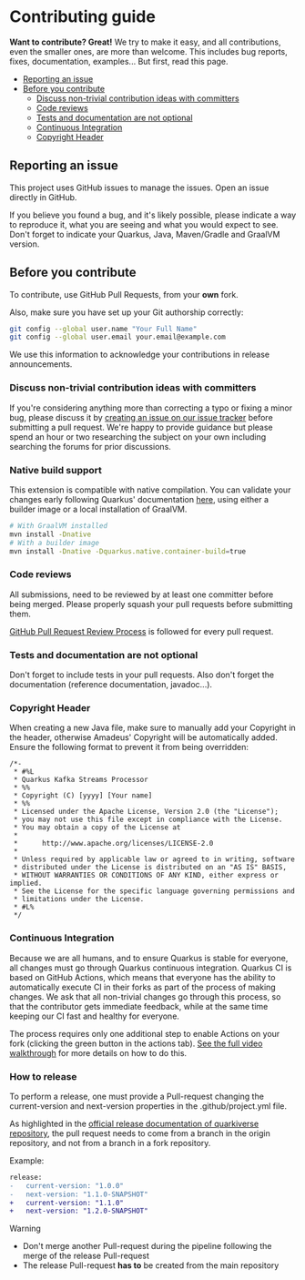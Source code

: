 # Contributing guide

**Want to contribute? Great!**
We try to make it easy, and all contributions, even the smaller ones, are more than welcome. This includes bug reports,
fixes, documentation, examples... But first, read this page.

* [Reporting an issue](#reporting-an-issue)
* [Before you contribute](#before-you-contribute)
  + [Discuss non-trivial contribution ideas with committers](#discuss-non-trivial-contribution-ideas-with-committers)
  + [Code reviews](#code-reviews)
  + [Tests and documentation are not optional](#tests-and-documentation-are-not-optional)
  + [Continuous Integration](#continuous-integration)
  + [Copyright Header](#copyright-header)

## Reporting an issue

This project uses GitHub issues to manage the issues. Open an issue directly in GitHub.

If you believe you found a bug, and it's likely possible, please indicate a way to reproduce it, what you are seeing and
what you would expect to see. Don't forget to indicate your Quarkus, Java, Maven/Gradle and GraalVM version.


## Before you contribute

To contribute, use GitHub Pull Requests, from your **own** fork.

Also, make sure you have set up your Git authorship correctly:

```sh
git config --global user.name "Your Full Name"
git config --global user.email your.email@example.com
```
We use this information to acknowledge your contributions in release announcements.

### Discuss non-trivial contribution ideas with committers

If you're considering anything more than correcting a typo or fixing a minor bug, please discuss it by [creating an issue on our issue tracker](https://github.com/quarkiverse/quarkus-kafka-streams-processor/issues) before submitting a pull request. We're happy to provide guidance but please spend an hour or two researching the subject on your own including searching the forums for prior discussions.

### Native build support

This extension is compatible with native compilation.
You can validate your changes early following Quarkus' documentation [here](https://quarkus.io/guides/building-native-image), using either a builder image or a local installation of GraalVM.

```sh
# With GraalVM installed
mvn install -Dnative
# With a builder image
mvn install -Dnative -Dquarkus.native.container-build=true
```

### Code reviews

All submissions, need to be reviewed by at least one committer before
being merged. Please properly squash your pull requests before submitting them.

[GitHub Pull Request Review Process](https://docs.github.com/en/pull-requests/collaborating-with-pull-requests/reviewing-changes-in-pull-requests/about-pull-request-reviews)
is followed for every pull request.

### Tests and documentation are not optional

Don't forget to include tests in your pull requests. Also don't forget the documentation (reference documentation,
javadoc...).

### Copyright Header

When creating a new Java file, make sure to manually add your Copyright in the header, otherwise Amadeus' Copyright will be automatically added.
Ensure the following format to prevent it from being overridden:

````
/*-
 * #%L
 * Quarkus Kafka Streams Processor
 * %%
 * Copyright (C) [yyyy] [Your name]
 * %%
 * Licensed under the Apache License, Version 2.0 (the "License");
 * you may not use this file except in compliance with the License.
 * You may obtain a copy of the License at
 *
 *      http://www.apache.org/licenses/LICENSE-2.0
 *
 * Unless required by applicable law or agreed to in writing, software
 * distributed under the License is distributed on an "AS IS" BASIS,
 * WITHOUT WARRANTIES OR CONDITIONS OF ANY KIND, either express or implied.
 * See the License for the specific language governing permissions and
 * limitations under the License.
 * #L%
 */
````

### Continuous Integration

Because we are all humans, and to ensure Quarkus is stable for everyone, all changes must go through Quarkus continuous
integration. Quarkus CI is based on GitHub Actions, which means that everyone has the ability to automatically execute
CI in their forks as part of the process of making changes. We ask that all non-trivial changes go through this process,
so that the contributor gets immediate feedback, while at the same time keeping our CI fast and healthy for everyone.

[//]: # (TODO: Double check this part after uploading it to github )
The process requires only one additional step to enable Actions on your fork (clicking the green button in the actions
tab). [See the full video walkthrough](https://youtu.be/egqbx-Q-Cbg) for more details on how to do this.

### How to release

To perform a release, one must provide a Pull-request changing the current-version and next-version properties in the .github/project.yml file.

As highlighted in the [official release documentation of quarkiverse repository](https://hub.quarkiverse.io/release/), the pull request needs to come from a branch in the origin repository, and not from a branch in a fork repository.

Example:

```diff
release:
-   current-version: "1.0.0"
-   next-version: "1.1.0-SNAPSHOT"    
+   current-version: "1.1.0"
+   next-version: "1.2.0-SNAPSHOT"  
```

>[!WARNING]
>- Don't merge another Pull-request during the pipeline following the merge of the release Pull-request
>- The release Pull-request **has to** be created from the main repository
